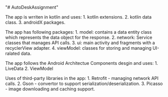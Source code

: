 "# AutoDeskAssignment" 

The app is wrriten in kotlin and uses:
	1. kotlin extensions.
	2. kotlin data class.
	3. androidX packages.
	
The app has following packages:
 	1. model: contains a data entity class which represents the data object for the response.
	2. network: Service classes that manages API calls.
	3. ui: main activity and fragments with a recyclerView adapter.
	4. viewModel: classes for storing and managing UI-ralated data.

The app follows the Android Architectue Components desgin and uses:
 	1. LiveData
 	2. ViewModel
	
Uses of third-party libraries in the app:
	1. Retrofit - managing network API calls.
	2. Gson - convertor to support serialization/deserialization.
	3. Picasso - image downloading and caching support.
	
